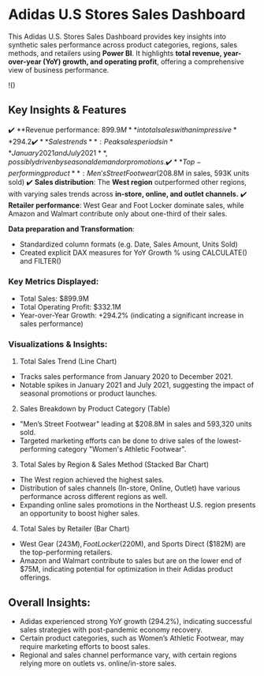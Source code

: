 # Adidas U.S Stores Sales Dashboard

This Adidas U.S. Stores Sales Dashboard provides key insights into synthetic sales performance across product categories, regions, sales methods, and retailers using **Power BI**. It highlights **total revenue, year-over-year (YoY) growth, and operating profit**, offering a comprehensive view of business performance.

!()

## Key Insights & Features 
✔️ **Revenue performance: $899.9M** in total sales with an impressive **294.2% YoY growth** likely driven by **post-pandemic economic recovery and increased consumer spending in 2021.**
✔️ **Sales trends**: Peak sales periods in **January 2021 and July 2021**, possibly driven by seasonal demand or promotions.
✔️ **Top-performing product**: Men's Street Footwear ($208.8M in sales, 593K units sold)
✔️ **Sales distribution**: The **West region** outperformed other regions, with varying sales trends across **in-store, online, and outlet channels.**
✔️ **Retailer performance**: West Gear and Foot Locker dominate sales, while Amazon and Walmart contribute only about one-third of their sales. 



**Data preparation and Transformation**:
- Standardized column formats (e.g. Date, Sales Amount, Units Sold)
- Created explicit DAX measures for YoY Growth % using CALCULATE() and FILTER()


### Key Metrics Displayed:
- Total Sales: $899.9M
- Total Operating Profit: $332.1M
- Year-over-Year Growth: +294.2% (indicating a significant increase in sales performance)

### Visualizations & Insights:
1. Total Sales Trend (Line Chart)
- Tracks sales performance from January 2020 to December 2021.
- Notable spikes in January 2021 and July 2021, suggesting the impact of seasonal promotions or product launches.

2. Sales Breakdown by Product Category (Table)
- "Men’s Street Footwear" leading at $208.8M in sales and 593,320 units sold.
- Targeted marketing efforts can be done to drive sales of the lowest-performing category "Women's Athletic Footwear".


3. Total Sales by Region & Sales Method (Stacked Bar Chart)
- The West region achieved the highest sales.
- Distribution of sales channels (In-store, Online, Outlet) have various performance across different regions as well.
- Expanding online sales promotions in the Northeast U.S. region presents an opportunity to boost higher sales.

4. Total Sales by Retailer (Bar Chart)
- West Gear ($243M), Foot Locker ($220M), and Sports Direct ($182M) are the top-performing retailers.
- Amazon and Walmart contribute to sales but are on the lower end of $75M,  indicating potential for optimization in their Adidas product offerings.

## Overall Insights:
- Adidas experienced strong YoY growth (294.2%), indicating successful sales strategies with post-pandemic economy recovery.
- Certain product categories, such as Women’s Athletic Footwear, may require marketing efforts to boost sales.
- Regional and sales channel performance vary, with certain regions relying more on outlets vs. online/in-store sales.
